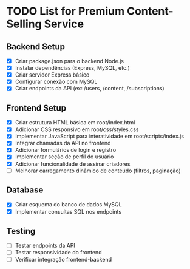 # TODO List for Premium Content-Selling Service

## Backend Setup

- [x] Criar package.json para o backend Node.js
- [x] Instalar dependências (Express, MySQL, etc.)
- [x] Criar servidor Express básico
- [x] Configurar conexão com MySQL
- [x] Criar endpoints da API (ex: /users, /content, /subscriptions)

## Frontend Setup

- [x] Criar estrutura HTML básica em root/index.html
- [x] Adicionar CSS responsivo em root/css/styles.css
- [x] Implementar JavaScript para interatividade em root/scripts/index.js
- [x] Integrar chamadas da API no frontend
- [x] Adicionar formulários de login e registro
- [x] Implementar seção de perfil do usuário
- [x] Adicionar funcionalidade de assinar criadores
- [ ] Melhorar carregamento dinâmico de conteúdo (filtros, paginação)

## Database

- [x] Criar esquema do banco de dados MySQL
- [x] Implementar consultas SQL nos endpoints

## Testing

- [ ] Testar endpoints da API
- [ ] Testar responsividade do frontend
- [ ] Verificar integração frontend-backend
